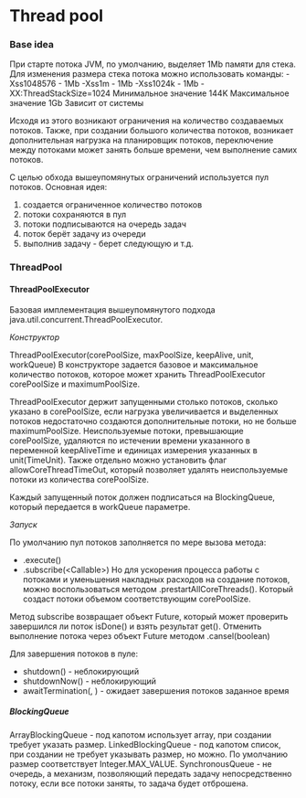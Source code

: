 # Thread pool

### Base idea
При старте потока JVM, по умолчанию, выделяет 1Mb памяти для стека.
Для изменения размера стека потока можно использовать команды:
-Xss1048576 - 1Mb
-Xss1m - 1Mb
-Xss1024k - 1Mb
-XX:ThreadStackSize=1024
Минимальное значение 144K
Максимальное значение 1Gb
Зависит от системы


Исходя из этого возникают ограничения на количество создаваемых потоков.
Также, при создании большого количества потоков, возникает дополнительная нагрузка на планировщик потоков,
переключение между потоками может занять больше времени, чем выполнение самих потоков.

С целью обхода вышеупомянутых ограничений используется пул потоков. Основная идея:
1. создается ограниченное количество потоков
2. потоки сохраняются в пул
3. потоки подписываются на очередь задач
4. поток берёт задачу из очереди
5. выполнив задачу - берет следующую и т.д.

### ThreadPool

#### ThreadPoolExecutor
Базовая имплементация вышеупомянутого подхода java.util.concurrent.ThreadPoolExecutor.

*Конструктор*

ThreadPoolExecutor(corePoolSize, maxPoolSize, keepAlive, unit, workQueue)
В конструкторе задается базовое и максимальное количество потоков, которое может хранить ThreadPoolExecutor
corePoolSize и maximumPoolSize.

ThreadPoolExecutor держит запущенными столько потоков, сколько указано в corePoolSize, если нагрузка увеличивается 
и выделенных потоков недостаточно создаются дополнительные потоки, но не больше maximumPoolSize.
Неиспользуемые потоки, превышающие corePoolSize, удаляются по истечении времени указанного 
в переменной keepAliveTime и единицах измерения указанных в unit(TimeUnit). Также отдельно можно установить флаг
allowCoreThreadTimeOut, который позволяет удалять неиспользуемые потоки из количества corePoolSize.

Каждый запущенный поток должен подписаться на BlockingQueue<T>, который передается в workQueue параметре.

*Запуск*

По умолчанию пул потоков заполняется по мере вызова метода:
* .execute(<Runnable>)
* .subscribe(<Callable<T>>)
Но для ускорения процесса работы с потоками и уменьшения накладных расходов на создание потоков, можно воспользоваться методом
.prestartAllCoreThreads(). Который создаст потоки объемом соответствующим corePoolSize.

Метод subscribe возвращает объект Future<T>, который может проверить завершился ли поток isDone() и взять результат get().
Отменить выполнение потока через объект Future<T> методом .cansel(boolean)

Для завершения потоков в пуле:
* shutdown() - неблокирующий
* shutdownNow() - неблокирующий
* awaitTermination(<time>, <unit>) - ожидает завершения потоков заданное время

##### BlockingQueue

ArrayBlockingQueue - под капотом использует array, при создании требует указать размер.
LinkedBlockingQueue - под капотом список, при создании не требует указывать размер, но можно. По умолчанию размер соответствует Integer.MAX_VALUE.
SynchronousQueue - не очередь, а механизм, позволяющий передать задачу непосредственно потоку, если все потоки заняты, то задача будет отброшена.